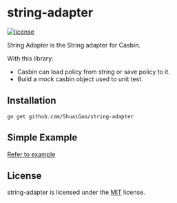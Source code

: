 # string-adapter

[![license](http://img.shields.io/badge/license-MIT-blue.svg)](https://opensource.org/licenses/MIT)


String Adapter is the String adapter for Casbin. 

With this library:

- Casbin can load policy from string or save policy to it.
- Build a mock casbin object used to unit test. 

## Installation

```shell
go get github.com/ShuaiGao/string-adapter
```

## Simple Example

[Refer to example](./example/main.go)

## License

string-adapter is licensed under the [MIT](LICENSE.TXT) license.
